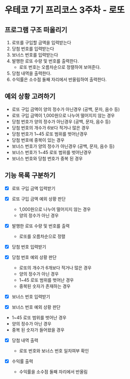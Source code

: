 # 우테코 7기 프리코스 3주차 - 로또

## 프로그램 구조 떠올리기

1. 로또를 구입할 금액을 입력받는다
2. 당첨 번호를 입력받는다
3. 보너스 번호를 입력받는다
4. 발행한 로또 수량 및 번호를 출력한다.
   - 로또 번호는 오름차순으로 정렬하여 보여준다.
5. 당첨 내역을 출력한다.
6. 수익률은 소수점 둘째 자리에서 반올림하여 출력한다.

## 예외 상황 고려하기
- 로또 구입 금액이 양의 정수가 아닌경우 (공백, 문자, 음수 등)
- 로또 구입 금액이 1,000원으로 나누어 떨어지지 않는 경우
- 당첨 번호가 양의 정수가 아닌경우 (공백, 문자, 음수 등)
- 당첨 번호의 개수가 6보다 적거나 많은 경우
- 당첨 번호가 1~45 로또 범위를 벗어난경우
- 당첨 번호에 중복이 있는 경우
- 보너스 번호가 양의 정수가 아닌경우 (공백, 문자, 음수 등)
- 보너스 번호가 1~45 로또 범위를 벗어난경우
- 보너스 번호와 당첨 번호가 중복 된 경우


## 기능 목록 구분하기

- [X] 로또 구입 금액 입력받기

- [X] 로또 구입 금액 예외 상황 판단
  - 1,000원으로 나누어 떨어지지 않는 경우
  - 양의 정수가 아닌 경우

- [X] 발행한 로또 수량 및 번호를 출력
  - 로또를 오름차순으로 정렬

- [X] 당첨 번호 입력받기

- [X] 당첨 번호 예외 상황 판단
  - 로또의 개수가 6개보다 적거나 많은 경우
  - 양의 정수가 아닌 경우
  - 1~45 로또 범위를 벗어난 경우
  - 중복된 숫자가 존재하는 경우

- [X] 보너스 번호 입력받기

- [X]  보너스 번호 예외 상황 판단
  - 1~45 로또 범위를 벗어난 경우
  - 양의 정수가 아닌 경우
  - 중복 된 숫자가 들어왔을 경우

- [X] 당첨 내역 출력
  - 로또 번호와 보너스 번호 일치여부 확인

- [X] 수익률 출력
  - 수익률을 소수점 둘째 자리에서 반올림